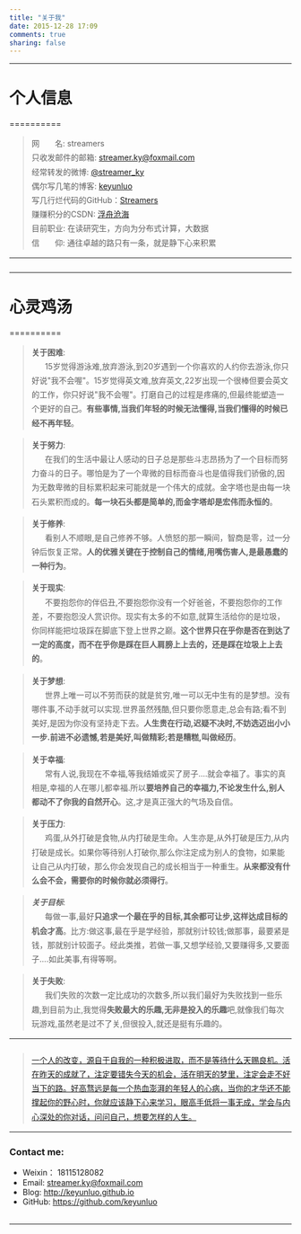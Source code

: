 ```yaml
---
title: "关于我"
date: 2015-12-28 17:09
comments: true
sharing: false
---
```


<style>

hr {
    line-height: 2;
    margin-top: 0;
    margin-bottom: 25px;
}
blockquote p {
    line-height: 1.8;
    letter-spacing: 0px;
}
</style>


<hr id="line"/>

# 个人信息
==========

> 网&nbsp;&nbsp;&nbsp;&nbsp;&nbsp;&nbsp;&nbsp;名: streamers <br/>
> 只收发邮件的邮箱: <a href="mailto:streamer.ky@foxmail.com">streamer.ky@foxmail.com</a> <br/>
> 经常转发的微博: <a href="http://weibo.com/streamerset">@streamer_ky</a>  <br/>
> 偶尔写几笔的博客: <a href="http://keyunluo.github.io/">keyunluo</a>  <br/>
> 写几行烂代码的GitHub：[Streamers](https://github.com/streamers)  <br/>
> 赚赚积分的CSDN: [浮舟沧海](http://my.csdn.net/l1505624)  <br/>
> 目前职业: 在读研究生，方向为分布式计算，大数据  <br/>
> 信&nbsp;&nbsp;&nbsp;&nbsp;&nbsp;&nbsp;&nbsp;仰: 通往卓越的路只有一条，就是静下心来积累 <br/>

---

<hr id="line"/>

# 心灵鸡汤
==========

> **关于困难**: <br />&nbsp;&nbsp;&nbsp;&nbsp;&nbsp;&nbsp;15岁觉得游泳难,放弃游泳,到20岁遇到一个你喜欢的人约你去游泳,你只好说"我不会喔"。15岁觉得英文难,放弃英文,22岁出现一个很棒但要会英文的工作，你只好说"我不会喔"。打磨自己的过程是疼痛的,但最终能塑造一个更好的自己。**有些事情,当我们年轻的时候无法懂得,当我们懂得的时候已经不再年轻**。<br />


> **关于努力**: <br />&nbsp;&nbsp;&nbsp;&nbsp;&nbsp;&nbsp;在我们的生活中最让人感动的日子总是那些斗志昂扬为了一个目标而努力奋斗的日子。哪怕是为了一个卑微的目标而奋斗也是值得我们骄傲的,因为无数卑微的目标累积起来可能就是一个伟大的成就。金字塔也是由每一块石头累积而成的。**每一块石头都是简单的,而金字塔却是宏伟而永恒的**。<br />


> **关于修养**: <br />&nbsp;&nbsp;&nbsp;&nbsp;&nbsp;&nbsp;看别人不顺眼,是自己修养不够。人愤怒的那一瞬间，智商是零，过一分钟后恢复正常。**人的优雅关键在于控制自己的情绪,用嘴伤害人,是最愚蠢的一种行为**。<br />


> **关于现实**: <br />&nbsp;&nbsp;&nbsp;&nbsp;&nbsp;&nbsp;不要抱怨你的伴侣丑,不要抱怨你没有一个好爸爸，不要抱怨你的工作差，不要抱怨没人赏识你。现实有太多的不如意,就算生活给你的是垃圾，你同样能把垃圾踩在脚底下登上世界之巅。**这个世界只在乎你是否在到达了一定的高度，而不在乎你是踩在巨人肩膀上上去的，还是踩在垃圾上上去的**。<br />

> **关于梦想**: <br />&nbsp;&nbsp;&nbsp;&nbsp;&nbsp;&nbsp;世界上唯一可以不劳而获的就是贫穷,唯一可以无中生有的是梦想。没有哪件事,不动手就可以实现.世界虽然残酷,但只要你愿意走,总会有路;看不到美好,是因为你没有坚持走下去。**人生贵在行动,迟疑不决时,不妨选迈出小小一步.前进不必遗憾,若是美好,叫做精彩;若是糟糕,叫做经历**。<br />

> **关于幸福**: <br />&nbsp;&nbsp;&nbsp;&nbsp;&nbsp;&nbsp;常有人说,我现在不幸福,等我结婚或买了房子....就会幸福了。事实的真相是,幸福的人在哪儿都幸福.所以**要培养自己的幸福力,不论发生什么,别人都动不了你我的自然开心**。这,才是真正强大的气场及自信。<br />

> **关于压力**: <br />&nbsp;&nbsp;&nbsp;&nbsp;&nbsp;&nbsp;鸡蛋,从外打破是食物,从内打破是生命。人生亦是,从外打破是压力,从内打破是成长。如果你等待别人打破你,那么你注定成为别人的食物，如果能让自己从内打破，那么你会发现自己的成长相当于一种重生。**从来都没有什么会不会，需要你的时候你就必须得行**。<br />

> ***关于目标***: <br />&nbsp;&nbsp;&nbsp;&nbsp;&nbsp;&nbsp;每做一事,最好**只追求一个最在乎的目标,其余都可让步,这样达成目标的机会才高**。比方:做这事,最在乎是学经验，那就别计较钱;做那事，最要紧是钱，那就别计较面子。经此类推，若做一事,又想学经验,又要赚得多,又要面子....如此美事,有得等啊。<br />

> **关于失败**: <br />&nbsp;&nbsp;&nbsp;&nbsp;&nbsp;&nbsp;我们失败的次数一定比成功的次数多,所以我们最好为失败找到一些乐趣,到目前为止,我觉得**失败最大的乐趣,无非是投入的乐趣**吧,就像我们每次玩游戏,虽然老是过不了关,但很投入,就还是挺有乐趣的。<br />

---

> [一个人的改变，源自于自我的一种积极进取，而不是等待什么天赐良机。活在昨天的成就了，注定要错失今天的机会，活在明天的梦里，注定会走不好当下的路。好高骛远是每一个热血澎湃的年轻人的心病，当你的才华还不能撑起你的野心时，你就应该静下心来学习，眼高手低将一事无成，学会与内心深处的你对话，问问自己，想要怎样的人生。](/)

---

### Contact me:

* Weixin： 18115128082
* Email: <streamer.ky@foxmail.com>
* Blog: <http://keyunluo.github.io>
* GitHub: <https://github.com/keyunluo>

<br />

----------
<br />


